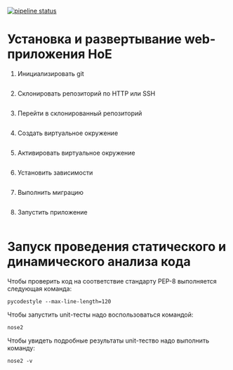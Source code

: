 [![pipeline status](https://gitlab.com/multiscreen/vhs/badges/master/pipeline.svg)](https://gitlab.com/multiscreen/vhs/commits/master)


<h1>Установка и развертывание web-приложения HoE</h1>

1. Инициализировать git <br>
```git init
```
2. Склонировать репозиторий по HTTP или SSH <br>
```git clone https://gitlab.informatics.ru/pp17-53/HoE
```
3. Перейти в склонированный репозиторий <br>
```cd HoE
```
4. Создать виртуальное окружение <br>
```virtualenv --python=python3 venv
```
5. Активировать виртуальное окружение <br>
```source venv/bin/activate
```
6. Установить зависимости <br>
```pip install -r requirements.txt
```
7. Выполнить миграцию <br>
```python3 migrate.py
```
8. Запустить приложение
```python3 run.py
```

<h1>Запуск проведения статического и динамического анализа кода</h1>

Чтобы проверить код на соответствие стандарту PEP-8 выполняется следующая команда:
```
pycodestyle --max-line-length=120
```

Чтобы запустить unit-тесты надо воспользоваться командой:
```
nose2
```
Чтобы увидеть подробные результаты unit-тество надо выполнить команду:
```
nose2 -v
```
